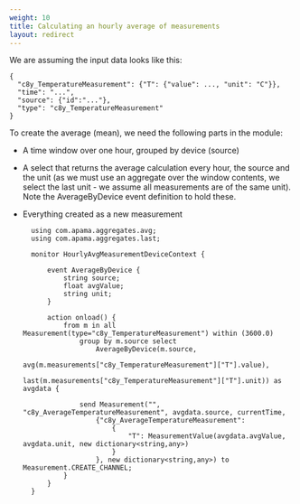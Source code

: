 ```yaml
---
weight: 10
title: Calculating an hourly average of measurements
layout: redirect
---
```


We are assuming the input data looks like this:

    {
      "c8y_TemperatureMeasurement": {"T": {"value": ..., "unit": "C"}},
      "time": "...",
      "source": {"id":"..."},
      "type": "c8y_TemperatureMeasurement"
    }

To create the average (mean), we need the following parts in the module:

* A time window over one hour, grouped by device (source)
* A select that returns the average calculation every hour, the source and the unit (as we must use an aggregate over the window contents, we select the last unit - we assume all measurements are of the same unit). Note the AverageByDevice event definition to hold these.
* Everything created as a new measurement

		using com.apama.aggregates.avg;
		using com.apama.aggregates.last;

		monitor HourlyAvgMeasurementDeviceContext {

			event AverageByDevice {
				string source;
				float avgValue;
				string unit;
			}

			action onload() {
				from m in all Measurement(type="c8y_TemperatureMeasurement") within (3600.0) 
					group by m.source select
						AverageByDevice(m.source,
							avg(m.measurements["c8y_TemperatureMeasurement"]["T"].value),
							last(m.measurements["c8y_TemperatureMeasurement"]["T"].unit)) as avgdata {

					send Measurement("", "c8y_AverageTemperatureMeasurement", avgdata.source, currentTime,
						{"c8y_AverageTemperatureMeasurement":
							{
								"T": MeasurementValue(avgdata.avgValue, avgdata.unit, new dictionary<string,any>)
							}
						}, new dictionary<string,any>) to Measurement.CREATE_CHANNEL;
				}
			}
		}
